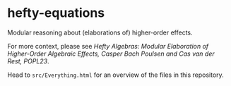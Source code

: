 # hefty-equations
Modular reasoning about (elaborations of) higher-order effects. 

For more context, please see *Hefty Algebras: Modular Elaboration of Higher-Order Algebraic Effects, Casper Bach Poulsen and Cas van der Rest, POPL23*. 

Head to `src/Everything.html` for an overview of the files in this repository. 
